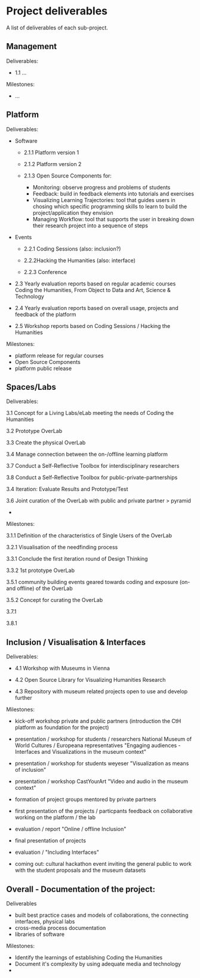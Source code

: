 # Project deliverables

A list of deliverables of each sub-project.

## Management

Deliverables:

+ 1.1 ...

Milestones:

+ ...

## Platform

Deliverables:


+ Software

  + 2.1.1 Platform version 1

  + 2.1.2 Platform version 2

  + 2.1.3 Open Source Components for:
    + Monitoring: observe progress and problems of students 
    + Feedback: build in feedback elements into tutorials and exercises
    + Visualizing Learning Trajectories: tool that guides users in chosing which specific programming skills to learn to build the project/application they envision
    + Managing Workflow: tool that supports the user in breaking down their research project into a sequence of steps

+ Events

  + 2.2.1 Coding Sessions (also: inclusion?)

  + 2.2.2Hacking the Humanities (also: interface)

  + 2.2.3 Conference
 
+ 2.3 Yearly evaluation reports based on regular academic courses Coding the Humanities, From Object to Data and Art, Science & Technology

+ 2.4 Yearly evaluation reports based on overall usage, projects and feedback of the platform

+ 2.5 Workshop reports based on Coding Sessions / Hacking the Humanities

Milestones:

+ platform release for regular courses
+ Open Source Components
+ platform public release

## Spaces/Labs

Deliverables:

3.1 Concept for a Living Labs/eLab meeting the needs of Coding the Humanities

3.2 Prototype OverLab
 
3.3 Create the physical OverLab

3.4 Manage connection between the on-/offline learning platform

3.7 Conduct a Self-Reflective Toolbox for interdisciplinary researchers

3.8 Conduct a Self-Reflective Toolbox for public-private-partnerships

3.4 Iteration: Evaluate Results and Prototype/Test

3.6 Joint curation of the OverLab with public and private partner > pyramid

- 


Milestones:

3.1.1 Definition of the characteristics of Single Users of the OverLab

3.2.1 Visualisation of the needfinding process

3.3.1 Conclude the first iteration round of Design Thinking

3.3.2 1st prototype OverLab

3.5.1 community building events geared towards coding and exposure (on- and offline) of the OverLab

3.5.2 Concept for curating the OverLab

3.7.1

3.8.1


## Inclusion / Visualisation & Interfaces

Deliverables:

+ 4.1 Workshop with Museums in Vienna

+ 4.2 Open Source Library for Visualizing Humanities Research

+ 4.3 Repository with museum related projects open to use and develop further



Milestones:

+ kick-off workshop private and public partners (introduction the CtH platform as foundation for the project)

+ presentation / workshop for students / researchers National Museum of World Cultures / Europeana representatives
"Engaging audiences - Interfaces and Visualizations in the museum context"

+ presentation / workshop for students weyeser "Visualization as means of inclusion"

+ presentation / workshop CastYourArt "Video and audio in the museum context"

+ formation of project groups mentored by private partners

+ first presentation of the projects / particpants feedback on collaborative working on the platform / the lab

+ evaluation / report "Online / offline Inclusion"

+ final presentation of projects 

+ evaluation / "Including Interfaces"

+ coming out: cultural hackathon event inviting the general public to work with the student proposals and the museum datasets


## Overall - Documentation of the project:

Deliverables
+ built best practice cases and models of collaborations, the connecting interfaces, physical labs
+ cross-media process documentation  
+ libraries of software 

Milestones:
+ Identify the learnings of establishing Coding the Humanities 
+ Document it's complexity by using adequate media and technology
+ 
